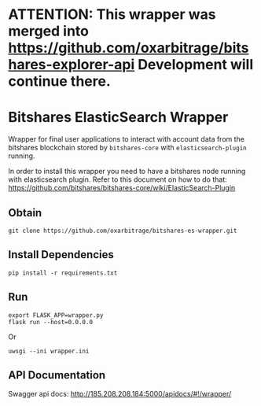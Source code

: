 # ATTENTION: This wrapper was merged into https://github.com/oxarbitrage/bitshares-explorer-api Development will continue there.

# Bitshares ElasticSearch Wrapper

Wrapper for final user applications to interact with account data from the bitshares blockchain stored by  `bitshares-core` with `elasticsearch-plugin` running. 

In order to install this wrapper you need to have a bitshares node running with elasticsearch plugin. Refer to this document on how to do that: https://github.com/bitshares/bitshares-core/wiki/ElasticSearch-Plugin

## Obtain

    git clone https://github.com/oxarbitrage/bitshares-es-wrapper.git

## Install Dependencies

    pip install -r requirements.txt

## Run

    export FLASK_APP=wrapper.py
    flask run --host=0.0.0.0


Or

    uwsgi --ini wrapper.ini
 
## API Documentation
 
Swagger api docs: http://185.208.208.184:5000/apidocs/#!/wrapper/
